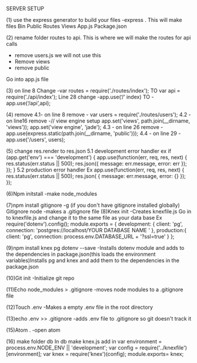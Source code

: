 SERVER SETUP

(1) use the express generator to build  your files
 	-express .
This will make files
	Bin
	Public
	Routes
	Views
	App.js
	Package.json

(2) rename folder routes to api. This is where we will make the routes for api calls
- remove users.js we will not use this
- Remove views
- remove public

Go into app.js file

(3) on line 8 Change
-var routes = require('./routes/index');  TO
var api = require('./api/index');
Line 28 change
-app.use(‘/’ index) TO
-app.use(‘/api’,api);

(4) remove
	4.1- on line 8 remove
    -  var users = require('./routes/users');
    4.2 - on line16 remove
	     -// view engine setup
       app.set('views', path.join(__dirname, 'views'));
       app.set('view engine', 'jade');
	  4.3 - on line 26 remove
		  -app.use(express.static(path.join(__dirname, 'public')));
      4.4 - on line 29
        -app.use('/users', users);

(5) change res.render to res.json
	5.1 development error handler
	ex
    if (app.get('env') === 'development') {
    app.use(function(err, req, res, next) {
		  res.status(err.status || 500);
  	  res.json({
    		message: err.message,
    		error: err
  		});
  });
}
  5.2 production error handler
  Ex
	 app.use(function(err, req, res, next) {
	  res.status(err.status || 500);
		res.json( {
  		message: err.message,
  	  error: {}
  });
});

(6)Npm initstall
	-make node_modules

(7)npm install gitignore -g (if you don't have gitignore installed globally)
  	Gitignore node
		  -makes a .gitignore file
(8)Knex init
	-Creates knexfile.js
    Go in to knexfile.js and change it to the same file as your data base
	Ex
	require('dotenv').config();
  module.exports = {
  	development: {
  		client: 'pg',
    	connection: 'postgres://localhost/YOUR DATABASE NAME '
	 },
	 production:{
    client: 'pg',
    connection: process.env.DATABASE_URL + '?ssl=true'
  	}
  };

(9)npm install knex pg dotenv --save
  -Installs dotenv module and adds to the dependencies in package.json(this loads the environment variables)Installs pg and knex and add them to the dependencies in the package.json

(10)Git init
  -Initialize git repo

(11)Echo node_modules > .gitignore
		-moves node modules to a .gitignore file

(12)Touch .env
	-Makes a empty .env file in the root directory

(13)echo .env >> .gitignore
		-adds .env file to .gitignore so git doesn't track it

(15)Atom .
	-open atom

(16) make folder db
  In db make knex.js add in
    var environment = process.env.NODE_ENV || 'development';
    var config = require('../knexfile')[environment];
    var knex = require('knex')(config);
    module.exports= knex;
